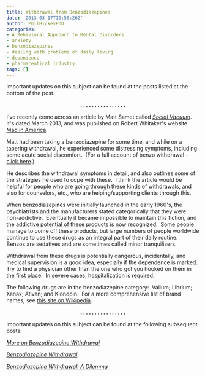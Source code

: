 ```yaml
---
title: Withdrawal from Benzodiazepines
date: '2013-03-17T10:56:26Z'
author: PhilHickeyPhD
categories:
- A Behavioral Approach to Mental Disorders
- anxiety
- benzodiazepines
- dealing with problems of daily living
- dependence
- pharmaceutical industry
tags: []
---
```


Important updates on this subject can be found at the posts listed at the bottom of the post.
<p style="text-align: center;"><strong>. . . . . . . . . . . . . . . .</strong></p>
I've recently come across an article by Matt Samet called <a href="http://www.madinamerica.com/2013/03/social-vacuum/"><i>Social Vacuum</i></a>.  It's dated March 2013, and was published on Robert Whitaker's website <a href="http://www.madinamerica.com/">Mad in America</a>.

Matt had been taking a benzodiazepine for some time, and while on a tapering withdrawal, he experienced some distressing symptoms, including some acute social discomfort.  (For a full account of benzo withdrawal –<a href="http://en.wikipedia.org/wiki/Benzodiazepine_withdrawal_syndrome"> click here</a>.)

He describes the withdrawal symptoms in detail, and also outlines some of the strategies he used to cope with these.  I think the article would be helpful for people who are going through these kinds of withdrawals, and also for counselors, etc., who are helping/supporting clients through this.

When benzodiazepines were initially launched in the early 1960's, the psychiatrists and the manufacturers stated categorically that they were non-addictive.  Eventually it became impossible to maintain this fiction, and the addictive potential of these products is now recognized.  Some people manage to come off these products, but large numbers of people worldwide continue to use these drugs as an integral part of their daily routine.  Benzos are sedatives and are sometimes called minor tranquilizers.

Withdrawal from these drugs is potentially dangerous, incidentally, and medical supervision is a good idea, especially if the dependence is marked.  Try to find a physician other than the one who got you hooked on them in the first place.  In severe cases, hospitalization is required.

The following drugs are in the benzodiazepine category:  Valium; Librium; Xanax; Ativan; and Klonopin.  For a more comprehensive list of brand names, see <a href="http://en.wikipedia.org/wiki/List_of_benzodiazepines">this site on Wikipedia</a>.
<p style="text-align: center;"><strong>. . . . . . . . . . . . . . . .</strong></p>
<p style="text-align: left;">Important updates on this subject can be found at the following subsequent posts:</p>
<p style="text-align: left;"><a href="https://www.behaviorismandmentalhealth.com/2013/03/20/more-on-benzodiazepine-withdrawal/"><em>More on Benzodiazepine Withdrawal</em></a></p>
<p style="text-align: left;"><a href="https://www.behaviorismandmentalhealth.com/2013/12/02/benzodiazepine-withdrawal/"><em>Benzodiazepine Withdrawal</em></a></p>
<p style="text-align: left;"><em><a href="https://www.behaviorismandmentalhealth.com/2015/01/07/benzodiazepine-withdrawal-2/">Benzodiazepine Withdrawal: A Dilemma</a></em></p>
<p style="text-align: left;"></p>